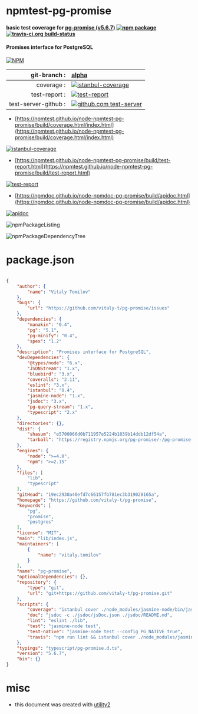 # npmtest-pg-promise

#### basic test coverage for  [pg-promise (v5.6.7)](https://github.com/vitaly-t/pg-promise)  [![npm package](https://img.shields.io/npm/v/npmtest-pg-promise.svg?style=flat-square)](https://www.npmjs.org/package/npmtest-pg-promise) [![travis-ci.org build-status](https://api.travis-ci.org/npmtest/node-npmtest-pg-promise.svg)](https://travis-ci.org/npmtest/node-npmtest-pg-promise)

#### Promises interface for PostgreSQL

[![NPM](https://nodei.co/npm/pg-promise.png?downloads=true&downloadRank=true&stars=true)](https://www.npmjs.com/package/pg-promise)

| git-branch : | [alpha](https://github.com/npmtest/node-npmtest-pg-promise/tree/alpha)|
|--:|:--|
| coverage : | [![istanbul-coverage](https://npmtest.github.io/node-npmtest-pg-promise/build/coverage.badge.svg)](https://npmtest.github.io/node-npmtest-pg-promise/build/coverage.html/index.html)|
| test-report : | [![test-report](https://npmtest.github.io/node-npmtest-pg-promise/build/test-report.badge.svg)](https://npmtest.github.io/node-npmtest-pg-promise/build/test-report.html)|
| test-server-github : | [![github.com test-server](https://npmtest.github.io/node-npmtest-pg-promise/GitHub-Mark-32px.png)](https://npmtest.github.io/node-npmtest-pg-promise/build/app/index.html) | | build-artifacts : | [![build-artifacts](https://npmtest.github.io/node-npmtest-pg-promise/glyphicons_144_folder_open.png)](https://github.com/npmtest/node-npmtest-pg-promise/tree/gh-pages/build)|

- [https://npmtest.github.io/node-npmtest-pg-promise/build/coverage.html/index.html](https://npmtest.github.io/node-npmtest-pg-promise/build/coverage.html/index.html)

[![istanbul-coverage](https://npmtest.github.io/node-npmtest-pg-promise/build/screenCapture.buildCi.browser.%252Ftmp%252Fbuild%252Fcoverage.lib.html.png)](https://npmtest.github.io/node-npmtest-pg-promise/build/coverage.html/index.html)

- [https://npmtest.github.io/node-npmtest-pg-promise/build/test-report.html](https://npmtest.github.io/node-npmtest-pg-promise/build/test-report.html)

[![test-report](https://npmtest.github.io/node-npmtest-pg-promise/build/screenCapture.buildCi.browser.%252Ftmp%252Fbuild%252Ftest-report.html.png)](https://npmtest.github.io/node-npmtest-pg-promise/build/test-report.html)

- [https://npmdoc.github.io/node-npmdoc-pg-promise/build/apidoc.html](https://npmdoc.github.io/node-npmdoc-pg-promise/build/apidoc.html)

[![apidoc](https://npmdoc.github.io/node-npmdoc-pg-promise/build/screenCapture.buildCi.browser.%252Ftmp%252Fbuild%252Fapidoc.html.png)](https://npmdoc.github.io/node-npmdoc-pg-promise/build/apidoc.html)

![npmPackageListing](https://npmtest.github.io/node-npmtest-pg-promise/build/screenCapture.npmPackageListing.svg)

![npmPackageDependencyTree](https://npmtest.github.io/node-npmtest-pg-promise/build/screenCapture.npmPackageDependencyTree.svg)



# package.json

```json

{
    "author": {
        "name": "Vitaly Tomilov"
    },
    "bugs": {
        "url": "https://github.com/vitaly-t/pg-promise/issues"
    },
    "dependencies": {
        "manakin": "0.4",
        "pg": "5.1",
        "pg-minify": "0.4",
        "spex": "1.2"
    },
    "description": "Promises interface for PostgreSQL",
    "devDependencies": {
        "@types/node": "6.x",
        "JSONStream": "1.x",
        "bluebird": "3.x",
        "coveralls": "2.11",
        "eslint": "3.x",
        "istanbul": "0.4",
        "jasmine-node": "1.x",
        "jsdoc": "3.x",
        "pg-query-stream": "1.x",
        "typescript": "2.x"
    },
    "directories": {},
    "dist": {
        "shasum": "e5700066d0b711957e5224b1039b14ddb12df54a",
        "tarball": "https://registry.npmjs.org/pg-promise/-/pg-promise-5.6.7.tgz"
    },
    "engines": {
        "node": ">=4.0",
        "npm": ">=2.15"
    },
    "files": [
        "lib",
        "typescript"
    ],
    "gitHead": "19ec2930a40efd7c66157fb781ec3b319028165a",
    "homepage": "https://github.com/vitaly-t/pg-promise",
    "keywords": [
        "pg",
        "promise",
        "postgres"
    ],
    "license": "MIT",
    "main": "lib/index.js",
    "maintainers": [
        {
            "name": "vitaly.tomilov"
        }
    ],
    "name": "pg-promise",
    "optionalDependencies": {},
    "repository": {
        "type": "git",
        "url": "git+https://github.com/vitaly-t/pg-promise.git"
    },
    "scripts": {
        "coverage": "istanbul cover ./node_modules/jasmine-node/bin/jasmine-node test",
        "doc": "jsdoc -c ./jsdoc/jsDoc.json ./jsdoc/README.md",
        "lint": "eslint ./lib",
        "test": "jasmine-node test",
        "test-native": "jasmine-node test --config PG_NATIVE true",
        "travis": "npm run lint && istanbul cover ./node_modules/jasmine-node/bin/jasmine-node test --captureExceptions && cat ./coverage/lcov.info | ./node_modules/coveralls/bin/coveralls.js && rm -rf ./coverage"
    },
    "typings": "typescript/pg-promise.d.ts",
    "version": "5.6.7",
    "bin": {}
}
```



# misc
- this document was created with [utility2](https://github.com/kaizhu256/node-utility2)
